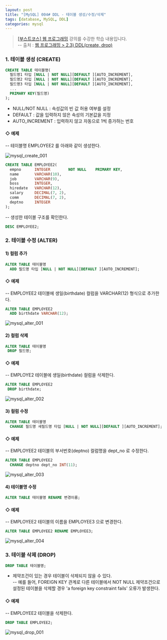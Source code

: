 ```yaml
---
layout: post
title: "[MySQL] 004# DDL - 테이블 생성/수정/삭제"
tags: [database, MySQL, DDL]
categories: mysql
---
```


> [[부스트코스] 웹 프로그래밍](https://www.edwith.org/boostcourse-web/joinLectures/12943) 강의를 수강한 학습 내용입니다.  
> -- 출처 : [웹 프로그래밍 > 2.3) DDL(create, drop)](https://www.edwith.org/boostcourse-web/lecture/16722/)

### 1. 테이블 생성 (CREATE)  

```sql
CREATE TABLE 테이블명(
  필드명1 타입 [NULL | NOT NULL][DEFAULT ][AUTO_INCREMENT],
  필드명2 타입 [NULL | NOT NULL][DEFAULT ][AUTO_INCREMENT],
  필드명3 타입 [NULL | NOT NULL][DEFAULT ][AUTO_INCREMENT],
  ...
  PRIMARY KEY(필드명)
);
```

- NULL/NOT NULL : 속성값의 빈 값 허용 여부를 설정  
- DEFAULT : 값을 입력하지 않은 속성의 기본값을 지정  
- AUTO_INCREMENT : 입력하지 않고 자동으로 1씩 증가하는 번호


#### ◇ 예제  

-- 테이블명 EMPLOYEE2 를 아래와 같이 생성한다.  

![mysql_create_001](https://cphinf.pstatic.net/mooc/20180131_144/1517387104021xnStV_PNG/2_8_3___.png?type=w760)  

```sql
CREATE TABLE EMPLOYEE2(   
  empno      INTEGER        NOT NULL    PRIMARY KEY,  
  name       VARCHAR(10),   
  job        VARCHAR(9),   
  boss       INTEGER,   
  hiredate   VARCHAR(12),   
  salary     DECIMAL(7, 2),   
  comm       DECIMAL(7, 2),   
  deptno     INTEGER
);
```

-- 생성한 테이블 구조를 확인한다.  

```sql
DESC EMPLOYEE2;
```



### 2. 테이블 수정 (ALTER)  

#### 1) 컬럼 추가  

```sql
ALTER TABLE 테이블명
  ADD 필드명 타입 [NULL | NOT NULL][DEFAULT ][AUTO_INCREMENT];
```

#### ◇ 예제  

-- EMPLOYEE2 테이블에 생일(birthdate) 컬럼을 VARCHAR(12) 형식으로 추가한다.  

```sql
ALTER TABLE EMPLOYEE2
  ADD birthdate VARCHAR(12);
```

![mysql_alter_001](https://cphinf.pstatic.net/mooc/20180131_255/15173873316052tWyD_PNG/2_8_3___%28%29.png?type=w760)  


#### 2) 컬럼 삭제  

```sql
ALTER TABLE 테이블명
 DROP 필드명;
```

#### ◇ 예제  

-- EMPLOYE2 테이블에 생일(birthdate) 컬럼을 삭제한다.  

```sql
ALTER TABLE EMPLOYEE2
 DROP birthdate;
```

![mysql_alter_002](https://cphinf.pstatic.net/mooc/20180131_264/15173874516941y662_PNG/2_8_3___%28%29.png?type=w760)  


#### 3) 컬럼 수정  

```sql
ALTER TABLE 테이블명
  CHANGE 필드명 새필드명 타입 [NULL | NOT NULL][DEFAULT ][AUTO_INCREMENT];
```

#### ◇ 예제  

-- EMPLOYEE2 테이블의 부서번호(deptno) 컬럼명을 dept_no 로 수정한다.  

```sql
ALTER TABLE EMPLOYEE2
  CHANGE deptno dept_no INT(11);
```

![mysql_alter_003](https://cphinf.pstatic.net/mooc/20180131_244/15173875762404JQ0U_PNG/2_8_3___%28%29.png?type=w760)  

#### 4) 테이블명 수정  

```sql
ALTER TABLE 테이블명 RENAME 변경이름;
```

#### ◇ 예제  

-- EMPLOYEE2 테이블의 이름을 EMPLOYEE3 으로 변경한다.  

```sql
ALTER TABLE EMPLOYEE2 RENAME EMPLOYEE3;
```

![mysql_alter_004](https://cphinf.pstatic.net/mooc/20180131_40/1517387645188A8ER4_PNG/2_8_3____.png?type=w760)  



### 3. 테이블 삭제 (DROP)  

```sql
DROP TABLE 테이블명;
```

- 제약조건이 있는 경우 테이블이 삭제되지 않을 수 있다.  
-- 예를 들어, FOREIGN KEY 관계로 다른 테이블에서 NOT NULL 제약조건으로 설정된 테이블을 삭제할 경우 'a foreign key constraint fails' 오류가 발생한다.  

#### ◇ 예제  

-- EMPLOYEE2 테이블을 삭제한다.  

```sql
DROP TABLE EMPLOYEE2;
```

![mysql_drop_001](https://cphinf.pstatic.net/mooc/20180131_181/15173877575931jc56_PNG/2_8_3___.png?type=w760)  
